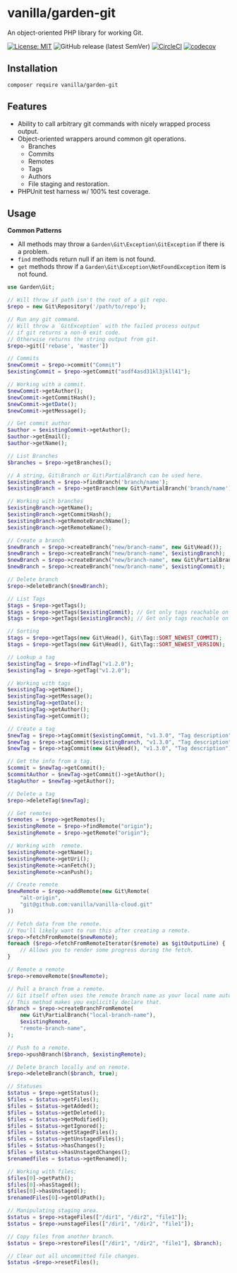 # vanilla/garden-git

An object-oriented PHP library for working Git.

[![License: MIT](https://img.shields.io/badge/License-MIT-blue.svg)](https://opensource.org/licenses/MIT)
![GitHub release (latest SemVer)](https://img.shields.io/github/v/release/vanilla/garden-git?label=release)
[![CircleCI](https://circleci.com/gh/vanilla/garden-git/tree/master.svg?style=svg)](https://circleci.com/gh/vanilla/garden-git/tree/master)
[![codecov](https://codecov.io/gh/vanilla/garden-git/branch/master/graph/badge.svg?token=z1AGuq5H7w)](https://codecov.io/gh/vanilla/garden-git)

## Installation

```shell
composer require vanilla/garden-git
```

## Features

- Ability to call arbitrary git commands with nicely wrapped process output.
- Object-oriented wrappers around common git operations.
  - Branches
  - Commits
  - Remotes
  - Tags
  - Authors
  - File staging and restoration.
- PHPUnit test harness w/ 100% test coverage.

## Usage

**Common Patterns**

- All methods may throw a `Garden\Git\Exception\GitException` if there is a problem.
- `find` methods return null if an item is not found.
- `get` methods throw if a `Garden\Git\Exception\NotFoundException` item is not found.

```php
use Garden\Git;

// Will throw if path isn't the root of a git repo.
$repo = new Git\Repository('/path/to/repo');

// Run any git command.
// Will throw a `GitException` with the failed process output
// if git returns a non-0 exit code.
// Otherwise returns the string output from git.
$repo->git(['rebase', 'master'])

// Commits
$newCommit = $repo->commit("Commit")
$existingCommit = $repo->getCommit("asdf4asd31kl3jkll41");

// Working with a commit.
$newCommit->getAuthor();
$newCommit->getCommitHash();
$newCommit->getDate();
$newCommit->getMessage();

// Get commit author
$author = $existingCommit->getAuthor();
$author->getEmail();
$author->getName();

// List Branches
$branches = $repo->getBranches();

// A string, Git\Branch or Git\PartialBranch can be used here.
$existingBranch = $repo->findBranch('branch/name');
$existingBranch = $repo->getBranch(new Git\PartialBranch('branch/name'));

// Working with branches
$existingBranch->getName();
$existingBranch->getCommitHash();
$existingBranch->getRemoteBranchName();
$existingBranch->getRemoteName();

// Create a branch
$newBranch = $repo->createBranch("new/branch-name", new Git\Head());
$newBranch = $repo->createBranch("new/branch-name", $existingBranch);
$newBranch = $repo->createBranch("new/branch-name", new Git\PartialBranch("old/branch-name"));
$newBranch = $repo->createBranch("new/branch-name", $existingCommit);

// Delete branch
$repo->deleteBranch($newBranch);

// List Tags
$tags = $repo->getTags();
$tags = $repo->getTags($existingCommit); // Get only tags reachable on this commit.
$tags = $repo->getTags($existingBranch); // Get only tags reachable on a branch.

// Sorting
$tags = $repo->getTags(new Git\Head(), Git\Tag::SORT_NEWEST_COMMIT);
$tags = $repo->getTags(new Git\Head(), Git\Tag::SORT_NEWEST_VERSION);

// Lookup a tag
$existingTag = $repo->findTag("v1.2.0");
$existingTag = $repo->getTag("v1.2.0");

// Working with tags
$existingTag->getName();
$existingTag->getMessage();
$existingTag->getDate();
$existingTag->getAuthor();
$existingTag->getCommit();

// Create a tag
$newTag = $repo->tagCommit($existingCommit, "v1.3.0", "Tag description");
$newTag = $repo->tagCommit($existingBranch, "v1.3.0", "Tag description");
$newTag = $repo->tagCommit(new Git\Head(), "v1.3.0", "Tag description");

// Get the info from a tag.
$commit = $newTag->getCommit();
$commitAuthor = $newTag->getCommit()->getAuthor();
$tagAuthor = $newTag->getAuthor();

// Delete a tag
$repo->deleteTag($newTag);

// Get remotes
$remotes = $repo->getRemotes();
$existingRemote = $repo->findRemote("origin");
$existingRemote = $repo->getRemote("origin");

// Working with  remote.
$existingRemote->getName();
$existingRemote->getUri();
$existingRemote->canFetch();
$existingRemote->canPush();

// Create remote
$newRemote = $repo->addRemote(new Git\Remote(
    "alt-origin",
    "git@github.com:vanilla/vanilla-cloud.git"
))

// Fetch data from the remote.
// You'll likely want to run this after creating a remote.
$repo->fetchFromRemote($newRemote);
foreach ($repo->fetchFromRemoteIterator($remote) as $gitOutputLine) {
    // Allows you to render some progress during the fetch. 
}

// Remote a remote
$repo->removeRemote($newRemote);

// Pull a branch from a remote.
// Git itself often uses the remote branch name as your local name automatically.
// This method makes you explicitly declare that.
$branch = $repo->createBranchFromRemote(
    new Git\PartialBranch("local-branch-name"),
    $existingRemote,
    "remote-branch-name",
);

// Push to a remote.
$repo->pushBranch($branch, $existingRemote);

// Delete branch locally and on remote.
$repo->deleteBranch($branch, true);

// Statuses
$status = $repo->getStatus();
$files = $status->getFiles();
$files = $status->getAdded();
$files = $status->getDeleted();
$files = $status->getModified();
$files = $status->getIgnored();
$files = $status->getStagedFiles();
$files = $status->getUnstagedFiles();
$files = $status->hasChanges();
$files = $status->hasUnstagedChanges();
$renamedfiles = $status->getRenamed();

// Working with files;
$files[0]->getPath();
$files[0]->hasStaged();
$files[0]->hasUnstaged();
$renamedFiles[0]->getOldPath();

// Manipulating staging area.
$status = $repo->stageFiles(["/dir1", "/dir2", "file1"]);
$status = $repo->unstageFiles(["/dir1", "/dir2", "file1"]);

// Copy files from another branch.
$status = $repo->restoreFiles(["/dir1", "/dir2", "file1"], $branch);

// Clear out all uncommitted file changes.
$status =$repo->resetFiles();
```
